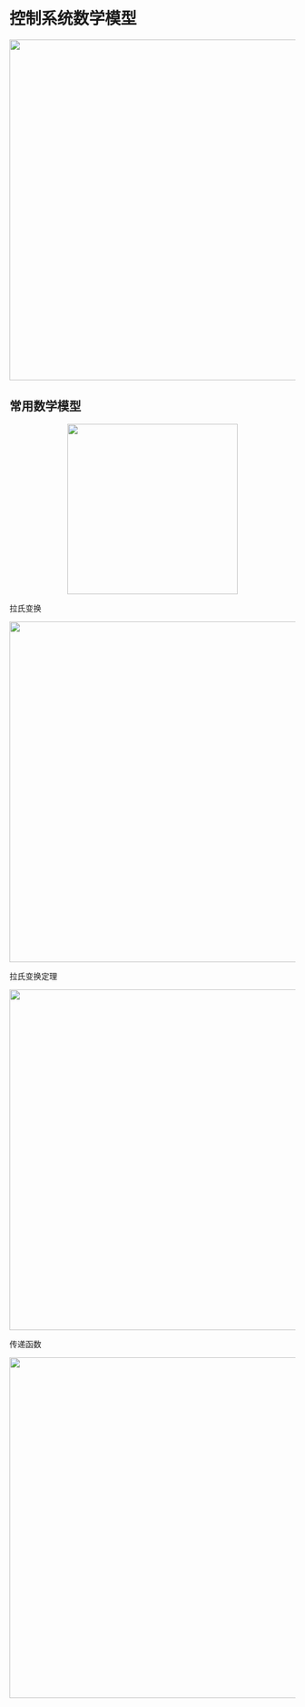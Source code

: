 # 控制系统数学模型

<center>
<img src="https://picture-in-md.oss-cn-guangzhou.aliyuncs.com/2025-01-08_124112.png" width="600" />
</center>

## 常用数学模型

<center>
<img src="https://picture-in-md.oss-cn-guangzhou.aliyuncs.com/2025-01-08_124228.png" width="300" />
</center>

拉氏变换

<center>
<img src="https://picture-in-md.oss-cn-guangzhou.aliyuncs.com/2025-01-08_124333.png" width="600" />
</center>

拉氏变换定理

<center>
<img src="https://picture-in-md.oss-cn-guangzhou.aliyuncs.com/2025-01-08_124507.png" width="600" />
</center>

传递函数

<center>
<img src="https://picture-in-md.oss-cn-guangzhou.aliyuncs.com/2025-01-08_124709.png" width="600" />
</center>
